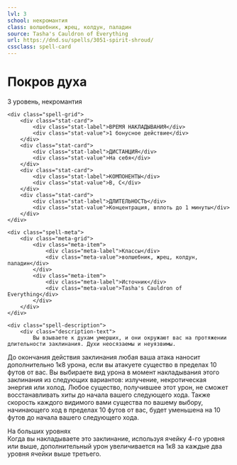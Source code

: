 ```yaml
---
lvl: 3
school: некромантия
class: волшебник, жрец, колдун, паладин
source: Tasha's Cauldron of Everything
url: https://dnd.su/spells/3051-spirit-shroud/
cssclass: spell-card
---
```


<div class="spell-container">
    <div class="spell-header">
        <h1 class="spell-name">Покров духа</h1>
        <div class="spell-level">3 уровень, некромантия</div>
    </div>
    
    <div class="spell-grid">
        <div class="stat-card">
            <div class="stat-label">ВРЕМЯ НАКЛАДЫВАНИЯ</div>
            <div class="stat-value">1 бонусное действие</div>
        </div>
        <div class="stat-card">
            <div class="stat-label">ДИСТАНЦИЯ</div>
            <div class="stat-value">На себя</div>
        </div>
        <div class="stat-card">
            <div class="stat-label">КОМПОНЕНТЫ</div>
            <div class="stat-value">В, С</div>
        </div>
        <div class="stat-card">
            <div class="stat-label">ДЛИТЕЛЬНОСТЬ</div>
            <div class="stat-value">Концентрация, вплоть до 1 минуты</div>
        </div>
    </div>
    
    <div class="spell-meta">
        <div class="meta-grid">
            <div class="meta-item">
                <div class="meta-label">Классы</div>
                <div class="meta-value">волшебник, жрец, колдун, паладин</div>
            </div>
            <div class="meta-item">
                <div class="meta-label">Источник</div>
                <div class="meta-value">Tasha's Cauldron of Everything</div>
            </div>
        </div>
    </div>
    
    <div class="spell-description">
        <div class="description-text">
            Вы взываете к духам умерших, и они окружают вас на протяжении длительности заклинания. Духи неосязаемы и неуязвимы.
До окончания действия заклинания любая ваша атака наносит дополнительно 1к8 урона, если вы атакуете существо в пределах 10 футов от вас. Вы выбираете вид урона в момент накладывания этого заклинания из следующих вариантов: излучение, некротическая энергия или холод. Любое существо, получившее этот урон, не сможет восстанавливать хиты до начала вашего следующего хода.
Также скорость каждого видимого вами существа по вашему выбору, начинающего ход в пределах 10 футов от вас, будет уменьшена на 10 футов до начала вашего следующего хода.
        </div>
        <div class="higher-levels">
            <div class="higher-levels-title">На больших уровнях</div>
            <div class="higher-levels-text">
                Когда вы накладываете это заклинание, используя ячейку 4-го уровня или выше, дополнительный урон увеличивается на 1к8 за каждые два уровня ячейки выше третьего.
            </div>
        </div>
    </div>
</div>